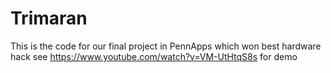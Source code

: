 # Trimaran
This is the code for our final project in PennApps which won best hardware hack
see https://www.youtube.com/watch?v=VM-UtHtqS8s for demo
